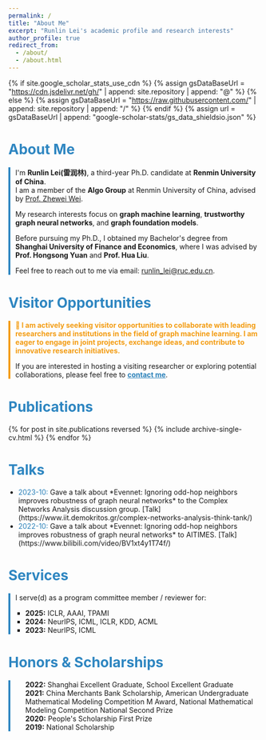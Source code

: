 ```yaml
---
permalink: /
title: "About Me"
excerpt: "Runlin Lei's academic profile and research interests"
author_profile: true
redirect_from: 
  - /about/
  - /about.html
---
```


{% if site.google_scholar_stats_use_cdn %}
{% assign gsDataBaseUrl = "https://cdn.jsdelivr.net/gh/" | append: site.repository | append: "@" %}
{% else %}
{% assign gsDataBaseUrl = "https://raw.githubusercontent.com/" | append: site.repository | append: "/" %}
{% endif %}
{% assign url = gsDataBaseUrl | append: "google-scholar-stats/gs_data_shieldsio.json" %}

<span class='anchor' id='about-me'></span>

# <span style="color:#2E86C1;">About Me</span>

<div style="border-left: 4px solid #2E86C1; padding-left: 10px; margin-bottom: 20px;">

  I'm **Runlin Lei(雷润林)**, a third-year Ph.D. candidate at **Renmin University of China**.  
  I am a member of the **Algo Group** at Renmin University of China, advised by [Prof. Zhewei Wei](https://algruc.github.io/weizhewei.com/).

  My research interests focus on **graph machine learning**, **trustworthy graph neural networks**, and **graph foundation models**.

  Before pursuing my Ph.D., I obtained my Bachelor's degree from **Shanghai University of Finance and Economics**, where I was advised by **Prof. Hongsong Yuan** and **Prof. Hua Liu**.

  Feel free to reach out to me via email: <a href="mailto:runlin_lei@ruc.edu.cn" style="color: #2980B9;">runlin_lei@ruc.edu.cn</a>.
</div>

# <span style="color:#2E86C1;">Visitor Opportunities</span>

<div style="border-left: 4px solid #F39C12; padding-left: 10px; margin-bottom: 20px;">
  <p style="font-weight: bold; color: #F39C12;">🚀 I am actively seeking visitor opportunities to collaborate with leading researchers and institutions in the field of graph machine learning. I am eager to engage in joint projects, exchange ideas, and contribute to innovative research initiatives.</p>
  <p>If you are interested in hosting a visiting researcher or exploring potential collaborations, please feel free to <a href="mailto:runlin_lei@ruc.edu.cn" style="color: #2980B9; font-weight: bold;">contact me</a>.</p>
</div>

# <span style="color:#2E86C1;">Publications</span>

<ul style="list-style-type: none; padding: 0;">
  {% for post in site.publications reversed %}
    {% include archive-single-cv.html %}
  {% endfor %}
</ul>

# <span style="color:#2E86C1;">Talks</span>

<ul style="list-style-type: disc; padding-left: 20px;">
  <li><span style="color:#2980B9;">2023-10:</span> Gave a talk about *Evennet: Ignoring odd-hop neighbors improves robustness of graph neural networks* to the Complex Networks Analysis discussion group. [Talk](https://www.iit.demokritos.gr/complex-networks-analysis-think-tank/)</li>
  <li><span style="color:#2980B9;">2022-10:</span> Gave a talk about *Evennet: Ignoring odd-hop neighbors improves robustness of graph neural networks* to AITIMES. [Talk](https://www.bilibili.com/video/BV1xt4y1T74f/)</li>
</ul>

# <span style="color:#2E86C1;">Services</span>

<div style="border-left: 4px solid #2E86C1; padding-left: 10px; margin-bottom: 20px;">
  I serve(d) as a program committee member / reviewer for:
  <ul style="list-style-type: square; padding-left: 20px;">
    <li><strong>2025:</strong> ICLR, AAAI, TPAMI</li>
    <li><strong>2024:</strong> NeurIPS, ICML, ICLR, KDD, ACML</li>
    <li><strong>2023:</strong> NeurIPS, ICML</li>
  </ul>
</div>

# <span style="color:#2E86C1;">Honors & Scholarships</span>

<div style="border-left: 4px solid #2E86C1; padding-left: 10px; margin-bottom: 20px;">
  <ul style="list-style-type: none; padding-left: 20px;">
    <li><strong>2022:</strong> Shanghai Excellent Graduate, School Excellent Graduate</li>
    <li><strong>2021:</strong> China Merchants Bank Scholarship, American Undergraduate Mathematical Modeling Competition M Award, National Mathematical Modeling Competition National Second Prize</li>
    <li><strong>2020:</strong> People's Scholarship First Prize</li>
    <li><strong>2019:</strong> National Scholarship</li>
  </ul>
</div>

